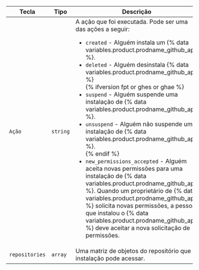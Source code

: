 | Tecla          | Tipo     | Descrição                                                                           |
| -------------- | -------- | ----------------------------------------------------------------------------------- |
| `Ação`         | `string` | A ação que foi executada. Pode ser uma das ações a seguir:<ul><li>`created` - Alguém instala um {% data variables.product.prodname_github_app %}.</li><li>`deleted` - Alguém desinstala {% data variables.product.prodname_github_app %}</li>{% ifversion fpt or ghes or ghae %}<li>`suspend` - Alguém suspende uma instalação de {% data variables.product.prodname_github_app %}.</li><li>`unsuspend` - Alguém não suspende uma instalação de {% data variables.product.prodname_github_app %}.</li>{% endif %}<li>`new_permissions_accepted` - Alguém aceita novas permissões para uma instalação de {% data variables.product.prodname_github_app %}. Quando um proprietário de {% data variables.product.prodname_github_app %} solicita novas permissões, a pessoa que instalou o {% data variables.product.prodname_github_app %} deve aceitar a nova solicitação de permissões. </li></ul> |
| `repositories` | `array`  | Uma matriz de objetos do repositório que a instalação pode acessar.                 |
